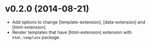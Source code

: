 # v0.2.0 (2014-08-21)

- Add options to change [template-extension], [data-extension] and
  [html-extension].
- Render templates that have [html-extension] extension with
  `html.template` package.
